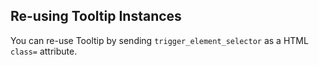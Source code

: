 ## Re-using Tooltip Instances

You can re-use Tooltip by sending `trigger_element_selector` as a HTML `class=` attribute.

